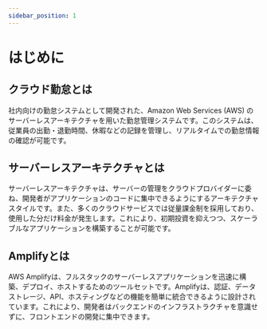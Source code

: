 ```yaml
---
sidebar_position: 1
---
```


# はじめに

## クラウド勤怠とは

社内向けの勤怠システムとして開発された、Amazon Web Services (AWS) のサーバーレスアーキテクチャを用いた勤怠管理システムです。このシステムは、従業員の出勤・退勤時間、休暇などの記録を管理し、リアルタイムでの勤怠情報の確認が可能です。

## サーバーレスアーキテクチャとは

サーバーレスアーキテクチャは、サーバーの管理をクラウドプロバイダーに委ね、開発者がアプリケーションのコードに集中できるようにするアーキテクチャスタイルです。また、多くのクラウドサービスでは従量課金制を採用しており、使用した分だけ料金が発生します。これにより、初期投資を抑えつつ、スケーラブルなアプリケーションを構築することが可能です。

## Amplifyとは

AWS Amplifyは、フルスタックのサーバーレスアプリケーションを迅速に構築、デプロイ、ホストするためのツールセットです。Amplifyは、認証、データストレージ、API、ホスティングなどの機能を簡単に統合できるように設計されています。これにより、開発者はバックエンドのインフラストラクチャを意識せずに、フロントエンドの開発に集中できます。

